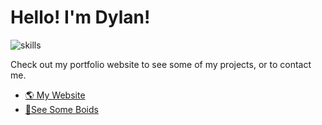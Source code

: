 # Hello! I'm Dylan!
![skills](https://skillicons.dev/icons?theme=dark&i=ts,js,rust,wasm,python,react,figma,mongodb,nextjs)

Check out my portfolio website to see some of my projects, or to contact me. 

- [🌎 My Website](https://www.dylanmashini.com/)
- [🦜See Some Boids](https://boids.dylanmashini.com)
